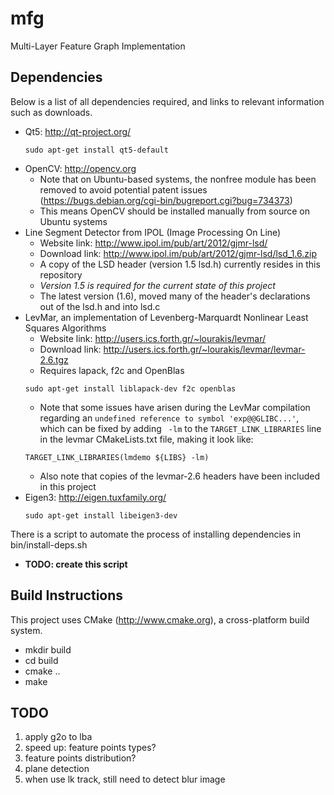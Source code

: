 mfg
===
Multi-Layer Feature Graph Implementation


Dependencies
------------
Below is a list of all dependencies required, and links to relevant information such as downloads.
* Qt5: http://qt-project.org/
   ```
   sudo apt-get install qt5-default
   ```
* OpenCV: http://opencv.org
   * Note that on Ubuntu-based systems, the nonfree module has been removed to avoid potential patent issues (https://bugs.debian.org/cgi-bin/bugreport.cgi?bug=734373)
   * This means OpenCV should be installed manually from source on Ubuntu systems
* Line Segment Detector from IPOL (Image Processing On Line)
   * Website link: http://www.ipol.im/pub/art/2012/gjmr-lsd/
   * Download link: http://www.ipol.im/pub/art/2012/gjmr-lsd/lsd_1.6.zip
   * A copy of the LSD header (version 1.5 lsd.h) currently resides in this repository
   * *Version 1.5 is required for the current state of this project*
   * The latest version (1.6), moved many of the header's declarations out of the lsd.h and into lsd.c
* LevMar, an implementation of Levenberg-Marquardt Nonlinear Least Squares Algorithms
   * Website link: http://users.ics.forth.gr/~lourakis/levmar/
   * Download link: http://users.ics.forth.gr/~lourakis/levmar/levmar-2.6.tgz
   * Requires lapack, f2c and OpenBlas
   ```
   sudo apt-get install liblapack-dev f2c openblas
   ```
   * Note that some issues have arisen during the LevMar compilation regarding an `undefined reference to symbol 'exp@@GLIBC...'`, which can be fixed by adding ` -lm` to the `TARGET_LINK_LIBRARIES` line in the levmar CMakeLists.txt file, making it look like:
   ```
   TARGET_LINK_LIBRARIES(lmdemo ${LIBS} -lm)
   ```
   * Also note that copies of the levmar-2.6 headers have been included in this project
* Eigen3: http://eigen.tuxfamily.org/
   ```
   sudo apt-get install libeigen3-dev
   ```

There is a script to automate the process of installing dependencies in bin/install-deps.sh
* **TODO: create this script**


Build Instructions
------------------
This project uses CMake (http://www.cmake.org), a cross-platform build system.
* mkdir build
* cd build
* cmake ..
* make


TODO
----
1. apply g2o to lba
2. speed up: feature points types?
3. feature points distribution?
4. plane detection
5. when use lk track, still need to detect blur image


